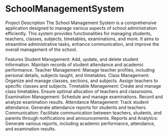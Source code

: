 # SchoolManagementSystem
Project Description
The School Management System is a comprehensive application designed to manage various aspects of school administration efficiently. This system provides functionalities for managing students, teachers, classes, subjects, timetables, examinations, and more. It aims to streamline administrative tasks, enhance communication, and improve the overall management of the school.

Features
Student Management: Add, update, and delete student information. Maintain records of student attendance and academic performance.
Teacher Management: Manage teacher profiles, including personal details, subjects taught, and timetables.
Class Management: Organize and manage classes, sections, and subjects. Assign teachers to specific classes and subjects.
Timetable Management: Create and manage class timetables. Ensure optimal allocation of teachers and classrooms.
Examination Management: Schedule and manage examinations. Record and analyze examination results.
Attendance Management: Track student attendance. Generate attendance reports for students and teachers.
Communication: Facilitate communication between teachers, students, and parents through notifications and announcements.
Reports and Analytics: Generate various reports, including academic performance, attendance, and examination results.
